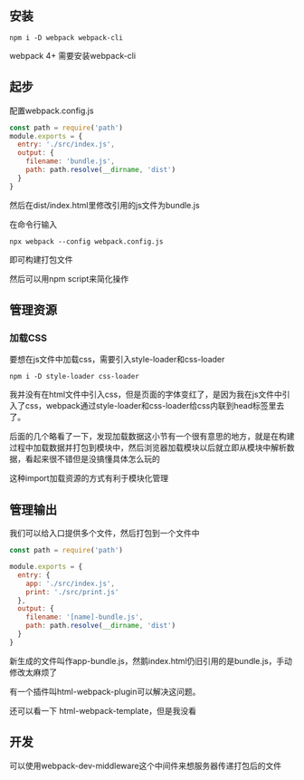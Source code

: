 ## 安装

```
npm i -D webpack webpack-cli
```

webpack 4+ 需要安装webpack-cli

## 起步

配置webpack.config.js

```js
const path = require('path')
module.exports = {
  entry: './src/index.js',
  output: {
    filename: 'bundle.js',
    path: path.resolve(__dirname, 'dist')
  }
}
```

然后在dist/index.html里修改引用的js文件为bundle.js

在命令行输入

```
npx webpack --config webpack.config.js
```

即可构建打包文件

然后可以用npm script来简化操作

## 管理资源

### 加载CSS

要想在js文件中加载css，需要引入style-loader和css-loader

```
npm i -D style-loader css-loader
```

我并没有在html文件中引入css，但是页面的字体变红了，是因为我在js文件中引入了css，webpack通过style-loader和css-loader给css内联到head标签里去了。

后面的几个略看了一下，发现加载数据这小节有一个很有意思的地方，就是在构建过程中加载数据并打包到模块中，然后浏览器加载模块以后就立即从模块中解析数据，看起来很不错但是没搞懂具体怎么玩的

这种import加载资源的方式有利于模块化管理

## 管理输出

我们可以给入口提供多个文件，然后打包到一个文件中

```js
const path = require('path')

module.exports = {
  entry: {
    app: './src/index.js',
    print: './src/print.js'
  },
  output: {
    filename: '[name]-bundle.js',
    path: path.resolve(__dirname, 'dist')
  }
}
```

新生成的文件叫作app-bundle.js，然鹅index.html仍旧引用的是bundle.js，手动修改太麻烦了

有一个插件叫html-webpack-plugin可以解决这问题。

还可以看一下 html-webpack-template，但是我没看

## 开发

可以使用webpack-dev-middleware这个中间件来想服务器传递打包后的文件

